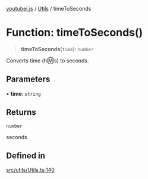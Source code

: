 [youtubei.js](../../../README.md) / [Utils](../README.md) / timeToSeconds

# Function: timeToSeconds()

> **timeToSeconds**(`time`): `number`

Converts time (h:m:s) to seconds.

## Parameters

• **time**: `string`

## Returns

`number`

seconds

## Defined in

[src/utils/Utils.ts:140](https://github.com/LuanRT/YouTube.js/blob/af92984523f90200a18314b94478a2697c9deab0/src/utils/Utils.ts#L140)
